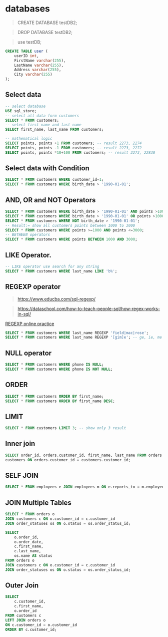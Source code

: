 # databases

> CREATE DATABASE testDB2;

> DROP DATABASE testDB2;

> use testDB;

```sql
CREATE TABLE user (
    userID int,
    FirstName varchar(255),
    LastName varchar(255),
    Address varchar(255),
    City varchar(255)
);
```

## Select data

```sql
-- select database
USE sql_store;
-- select all data form customers
SELECT * FROM customers;
-- select first name and last name
SELECT first_name, last_name FROM customers;

-- mathematical logic
SELECT points, points +1 FROM customers; -- result 2273, 2274
SELECT points, points -1 FROM customers; -- result 2273, 2272
SELECT points, points *10+100 FROM customers; -- result 2273, 22830
```

## Select data with Condition

```sql
SELECT * FROM customers WHERE customer_id=1;
SELECT * FROM customers WHERE birth_date > '1990-01-01';
```

## AND, OR and NOT Operators

```sql
SELECT * FROM customers WHERE birth_date > '1990-01-01' AND points >1000;
SELECT * FROM customers WHERE birth_date > '1990-01-01' OR points >1000;
SELECT * FROM customers WHERE NOT birth_date > '1990-01-01';
-- Result:= show all customers points between 1000 to 3000
SELECT * FROM customers WHERE points >=1000 AND points <=3000;
-- BETWEEN operators
SELECT * FROM customers WHERE points BETWEEN 1000 AND 3000;
```

## LIKE Operator.

```sql
-- LIKE operator use search for any string
SELECT * FROM customers WHERE last_name LIKE 'b%';
```

## REGEXP operator

> https://www.educba.com/sql-regexp/

> https://dataschool.com/how-to-teach-people-sql/how-regex-works-in-sql/

[REGEXP online practice](https://regex101.com/)

```sql
SELECT * FROM customers WHERE last_name REGEXP 'field|mac|rose';
SELECT * FROM customers WHERE last_name REGEXP '[gim]e'; -- ge, ie, me
```

## NULL operator

```sql
SELECT * FROM customers WHERE phone IS NULL;
SELECT * FROM customers WHERE phone IS NOT NULL;
```

## ORDER

```sql
SELECT * FROM customers ORDER BY first_name;
SELECT * FROM customers ORDER BY first_name DESC;
```

## LIMIT

```sql
SELECT * FROM customers LIMIT 3; -- show only 3 result

```

## Inner join

```sql
SELECT order_id, orders.customer_id, first_name, last_name FROM orders JOIN
customers ON orders.customer_id = customers.customer_id;
```

## SELF JOIN

```sql
SELECT * FROM employees e JOIN employees m ON e.reports_to = m.employee_id;
```

## JOIN Multiple Tables

```sql
SELECT * FROM orders o
JOIN customers c ON o.customer_id = c.customer_id
JOIN order_statuses os ON o.status = os.order_status_id;
```

```sql
SELECT
	o.order_id,
    o.order_date,
    c.first_name,
    c.last_name,
    os.name AS status
FROM orders o
JOIN customers c ON o.customer_id = c.customer_id
JOIN order_statuses os ON o.status = os.order_status_id;
```

## Outer Join

```sql
SELECT
	c.customer_id,
    c.first_name,
    o.order_id
FROM customers c
LEFT JOIN orders o
ON c.customer_id = o.customer_id
ORDER BY c.customer_id;
```
